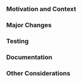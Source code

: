 ### Motivation and Context

<!--- Why is this change required? What problem does it solve? -->

### Major Changes

<!--- Describe the major changes introduced by this PR -->

### Testing

<!--- Describe the testing steps you have performed -->
<!--- and/or if this PR is already (partially) applied and why -->

### Documentation

<!--- Are there any updates to the documentation? -->

### Other Considerations

<!--- Any additional context, such as breaking changes, security concerns, etc. -->
